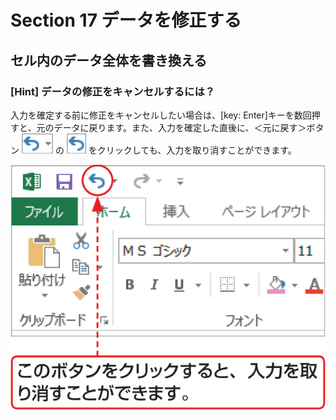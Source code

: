 # Section 17 データを修正する

## セル内のデータ全体を書き換える

### [Hint] データの修正をキャンセルするには？

入力を確定する前に修正をキャンセルしたい場合は、[key: Enter]キーを数回押すと、元のデータに戻ります。また、入力を確定した直後に、＜元に戻す＞ボタン ![](icon_undo_down.png) の ![](icon_undo.png) をクリックしても、入力を取り消すことができます。

![hint](004.png)
